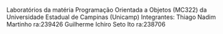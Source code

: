 Laboratórios da matéria Programação Orientada a Objetos (MC322) da Universidade Estadual de Campinas (Unicamp)
Integrantes:
Thiago Nadim Martinho ra:239426
Guilherme Ichiro Seto Ito ra:238706
